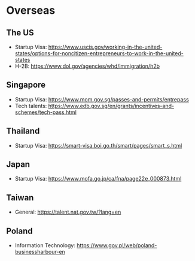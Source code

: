 # Overseas

## The US

- Startup Visa: https://www.uscis.gov/working-in-the-united-states/options-for-noncitizen-entrepreneurs-to-work-in-the-united-states
- H-2B: https://www.dol.gov/agencies/whd/immigration/h2b

## Singapore

- Startup Visa: https://www.mom.gov.sg/passes-and-permits/entrepass
- Tech talents: https://www.edb.gov.sg/en/grants/incentives-and-schemes/tech-pass.html

## Thailand

- Startup Visa: https://smart-visa.boi.go.th/smart/pages/smart_s.html

## Japan

- Startup Visa: https://www.mofa.go.jp/ca/fna/page22e_000873.html

## Taiwan

- General: https://talent.nat.gov.tw/?lang=en

## Poland

- Information Technology: https://www.gov.pl/web/poland-businessharbour-en
